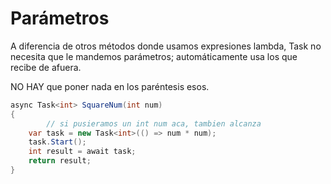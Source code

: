 # Parámetros

A diferencia de otros métodos donde usamos expresiones lambda, Task no necesita que le mandemos parámetros; automáticamente usa los que recibe de afuera.

NO HAY que poner nada en los paréntesis esos.

```csharp
async Task<int> SquareNum(int num)
{
		// si pusieramos un int num aca, tambien alcanza
    var task = new Task<int>(() => num * num);
    task.Start();
    int result = await task;
    return result;
}
```